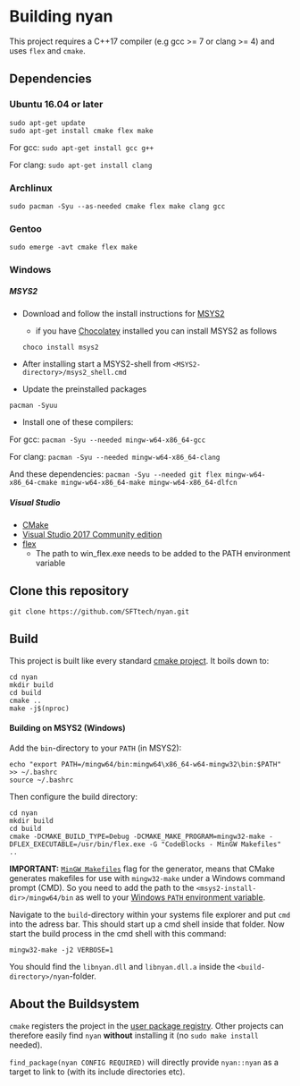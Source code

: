 # Building nyan

This project requires a C++17 compiler (e.g gcc >= 7 or clang >= 4) and
uses `flex` and `cmake`.


## Dependencies

### Ubuntu 16.04 or later

```
sudo apt-get update
sudo apt-get install cmake flex make
```

For gcc: `sudo apt-get install gcc g++`

For clang: `sudo apt-get install clang`


### Archlinux

```
sudo pacman -Syu --as-needed cmake flex make clang gcc
```

### Gentoo

```
sudo emerge -avt cmake flex make
```

### Windows

##### MSYS2
  - Download and follow the install instructions for [MSYS2](https://www.msys2.org/)
    - if you have [Chocolatey](chocolatey.org/) installed you can install MSYS2 as follows

    `choco install msys2`

  - After installing start a MSYS2-shell from `<MSYS2-directory>/msys2_shell.cmd`
  - Update the preinstalled packages

`pacman -Syuu`

  - Install one of these compilers:

For gcc: `pacman -Syu --needed mingw-w64-x86_64-gcc`

For clang: `pacman -Syu --needed mingw-w64-x86_64-clang`

And these dependencies:
`pacman -Syu --needed git flex mingw-w64-x86_64-cmake mingw-w64-x86_64-make mingw-w64-x86_64-dlfcn`


##### Visual Studio
  - [CMake](https://cmake.org/download/)
  - [Visual Studio 2017 Community edition](https://www.visualstudio.com/downloads/)
  - [flex](https://sourceforge.net/projects/winflexbison/)
    - The path to win_flex.exe needs to be added to the PATH environment variable
  
## Clone this repository

```
git clone https://github.com/SFTtech/nyan.git
```

## Build

This project is built like every standard [cmake project](http://lmgtfy.com/?q=building+a+cmake+project). It boils down to:

```
cd nyan
mkdir build
cd build
cmake ..
make -j$(nproc)
```

#### Building on MSYS2 (Windows)

Add the `bin`-directory to your `PATH` (in MSYS2):
```
echo "export PATH=/mingw64/bin:mingw64\x86_64-w64-mingw32\bin:$PATH" >> ~/.bashrc
source ~/.bashrc
```

Then configure the build directory:
```
cd nyan
mkdir build
cd build
cmake -DCMAKE_BUILD_TYPE=Debug -DCMAKE_MAKE_PROGRAM=mingw32-make -DFLEX_EXECUTABLE=/usr/bin/flex.exe -G "CodeBlocks - MinGW Makefiles" ..
```

__**IMPORTANT:**__ [`MinGW Makefiles`](https://cmake.org/cmake/help/v3.12/generator/MinGW%20Makefiles.html#generator:MinGW%20Makefiles) flag for the generator, means that CMake generates makefiles for use with `mingw32-make`
under a Windows command prompt (CMD). So you need to add the path to the `<msys2-install-dir>/mingw64/bin` as well to your [Windows `PATH` environment variable](https://lmgtfy.com/?q=windows+add+folder+to+path+environment&s=d).


Navigate to the `build`-directory within your systems file explorer and put `cmd` into the adress bar. This should start up a cmd shell inside that folder.
Now start the build process in the cmd shell with this command:

`mingw32-make -j2 VERBOSE=1`

You should find the `libnyan.dll` and `libnyan.dll.a` inside the `<build-directory>/nyan`-folder.

## About the Buildsystem

`cmake` registers the project in the [user package registry](https://cmake.org/cmake/help/latest/manual/cmake-packages.7.html#user-package-registry).
Other projects can therefore easily find `nyan` **without** installing it
(no `sudo make install` needed).

`find_package(nyan CONFIG REQUIRED)` will directly provide `nyan::nyan` as a
target to link to (with its include directories etc).
